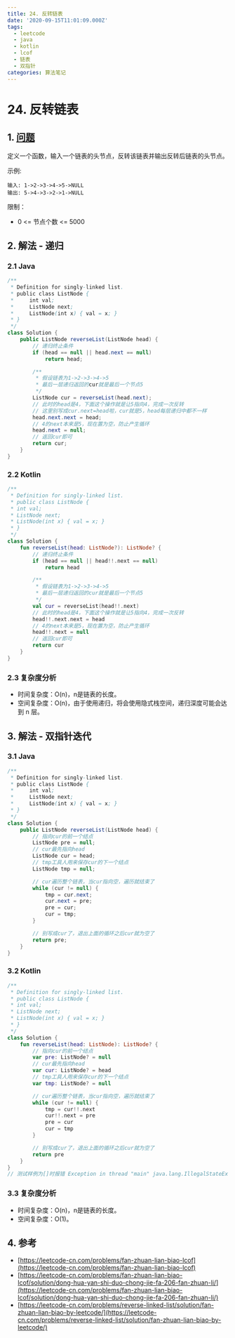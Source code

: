 ```yaml
---
title: 24. 反转链表
date: '2020-09-15T11:01:09.000Z'
tags:
  - leetcode
  - java
  - kotlin
  - lcof
  - 链表
  - 双指针
categories: 算法笔记
---
```


# 24. 反转链表

## 1. [问题](https://leetcode-cn.com/problems/fan-zhuan-lian-biao-lcof)

定义一个函数，输入一个链表的头节点，反转该链表并输出反转后链表的头节点。

示例:

```text
输入: 1->2->3->4->5->NULL
输出: 5->4->3->2->1->NULL
```

限制：

* 0 &lt;= 节点个数 &lt;= 5000

## 2. 解法 - 递归

### 2.1 Java

```java
/**
 * Definition for singly-linked list.
 * public class ListNode {
 *     int val;
 *     ListNode next;
 *     ListNode(int x) { val = x; }
 * }
 */
class Solution {
    public ListNode reverseList(ListNode head) {
        // 递归终止条件
        if (head == null || head.next == null) 
            return head;

        /**
         * 假设链表为1->2->3->4->5
         * 最后一层递归返回的cur就是最后一个节点5
         */
        ListNode cur = reverseList(head.next);
        // 此时的head是4，下面这个操作就是让5指向4，完成一次反转
        // 这里别写成cur.next=head啦，cur就是5，head每层递归中都不一样
        head.next.next = head;
        // 4的next本来是5，现在置为空，防止产生循环
        head.next = null;
        // 返回cur即可
        return cur;
    }
}
```

### 2.2 Kotlin

```kotlin
/**
 * Definition for singly-linked list.
 * public class ListNode {
 * int val;
 * ListNode next;
 * ListNode(int x) { val = x; }
 * }
 */
class Solution {
    fun reverseList(head: ListNode?): ListNode? {
        // 递归终止条件
        if (head == null || head!!.next == null)
            return head

        /**
         * 假设链表为1->2->3->4->5
         * 最后一层递归返回的cur就是最后一个节点5
         */
        val cur = reverseList(head!!.next)
        // 此时的head是4，下面这个操作就是让5指向4，完成一次反转
        head!!.next.next = head
        // 4的next本来是5，现在置为空，防止产生循环
        head!!.next = null
        // 返回cur即可
        return cur
    }
}
```

### 2.3 复杂度分析

* 时间复杂度：O\(n\)，n是链表的长度。
* 空间复杂度：O\(n\)，由于使用递归，将会使用隐式栈空间，递归深度可能会达到 n 层。

## 3. 解法 - 双指针迭代

### 3.1 Java

```java
/**
 * Definition for singly-linked list.
 * public class ListNode {
 *     int val;
 *     ListNode next;
 *     ListNode(int x) { val = x; }
 * }
 */
class Solution {
    public ListNode reverseList(ListNode head) {
        // 指向cur的前一个结点
        ListNode pre = null;
        // cur最先指向head
        ListNode cur = head;
        // tmp工具人用来保存cur的下一个结点
        ListNode tmp = null;

        // cur遍历整个链表，当cur指向空，遍历就结束了
        while (cur != null) {
            tmp = cur.next;
            cur.next = pre;
            pre = cur;
            cur = tmp;
        }

        // 别写成cur了，退出上面的循环之后cur就为空了
        return pre;
    }
}
```

### 3.2 Kotlin

```kotlin
/**
 * Definition for singly-linked list.
 * public class ListNode {
 * int val;
 * ListNode next;
 * ListNode(int x) { val = x; }
 * }
 */
class Solution {
    fun reverseList(head: ListNode): ListNode? {
        // 指向cur的前一个结点
        var pre: ListNode? = null
        // cur最先指向head
        var cur: ListNode? = head
        // tmp工具人用来保存cur的下一个结点
        var tmp: ListNode? = null

        // cur遍历整个链表，当cur指向空，遍历就结束了
        while (cur != null) {
            tmp = cur!!.next
            cur!!.next = pre
            pre = cur
            cur = tmp
        }

        // 别写成cur了，退出上面的循环之后cur就为空了
        return pre
    }
}
// 测试样例为[]时报错 Exception in thread "main" java.lang.IllegalStateException: param_1 must not be null 应该是kotlin不允许参数为空
```

### 3.3 复杂度分析

* 时间复杂度：O\(n\)，n是链表的长度。
* 空间复杂度：O\(1\)。

## 4. 参考

* [https://leetcode-cn.com/problems/fan-zhuan-lian-biao-lcof](https://leetcode-cn.com/problems/fan-zhuan-lian-biao-lcof)
* [https://leetcode-cn.com/problems/fan-zhuan-lian-biao-lcof/solution/dong-hua-yan-shi-duo-chong-jie-fa-206-fan-zhuan-li/](https://leetcode-cn.com/problems/fan-zhuan-lian-biao-lcof/solution/dong-hua-yan-shi-duo-chong-jie-fa-206-fan-zhuan-li/)
* [https://leetcode-cn.com/problems/reverse-linked-list/solution/fan-zhuan-lian-biao-by-leetcode/](https://leetcode-cn.com/problems/reverse-linked-list/solution/fan-zhuan-lian-biao-by-leetcode/)

